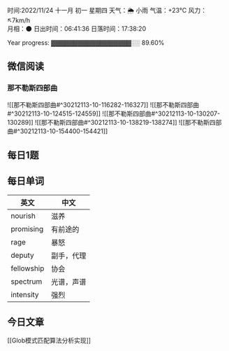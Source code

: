 
时间:2022/11/24 十一月 初一 星期四
天气：🌦   小雨 气温：+23°C 风力：↖7km/h  
月相：🌑 日出时间：06:41:36 日落时间：17:38:20

Year progress: ▓▓▓▓▓▓▓▓▓▓▓▓▓▓▓▓▓▓░░ 89.60%

## 微信阅读

<!-- start of weread -->

### 那不勒斯四部曲
![[那不勒斯四部曲#^30212113-10-116282-116327]]
![[那不勒斯四部曲#^30212113-10-124515-124559]]
![[那不勒斯四部曲#^30212113-10-130207-130289]]
![[那不勒斯四部曲#^30212113-10-138219-138274]]
![[那不勒斯四部曲#^30212113-10-154400-154421]]
<!-- end of weread -->

## 每日1题



## 每日单词

| 英文       | 中文       |
| ---------- | ---------- |
| nourish    | 滋养       |
| promising  | 有前途的   |
| rage       | 暴怒       |
| deputy     | 副手，代理 |
| fellowship | 协会       |
| spectrum   | 光谱，声谱 |
| intensity  | 强烈       |
 

## 今日文章

[[Glob模式匹配算法分析实现]]

